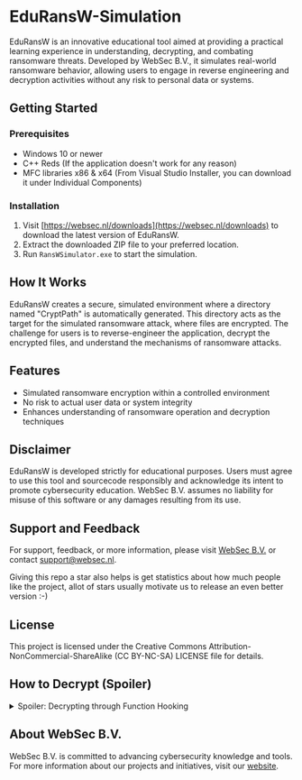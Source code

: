 # EduRansW-Simulation

EduRansW is an innovative educational tool aimed at providing a practical learning experience in understanding, decrypting, and combating ransomware threats. Developed by WebSec B.V., it simulates real-world ransomware behavior, allowing users to engage in reverse engineering and decryption activities without any risk to personal data or systems.

## Getting Started

### Prerequisites
- Windows 10 or newer
- C++ Reds (If the application doesn't work for any reason)
- MFC libraries x86 & x64 (From Visual Studio Installer, you can download it under Individual Components)

### Installation
1. Visit [https://websec.nl/downloads](https://websec.nl/downloads) to download the latest version of EduRansW.
2. Extract the downloaded ZIP file to your preferred location.
3. Run `RansWSimulator.exe` to start the simulation.

## How It Works

EduRansW creates a secure, simulated environment where a directory named "CryptPath" is automatically generated. This directory acts as the target for the simulated ransomware attack, where files are encrypted. The challenge for users is to reverse-engineer the application, decrypt the encrypted files, and understand the mechanisms of ransomware attacks.

## Features

- Simulated ransomware encryption within a controlled environment
- No risk to actual user data or system integrity
- Enhances understanding of ransomware operation and decryption techniques

## Disclaimer

EduRansW is developed strictly for educational purposes. Users must agree to use this tool and sourcecode responsibly and acknowledge its intent to promote cybersecurity education. WebSec B.V. assumes no liability for misuse of this software or any damages resulting from its use.

## Support and Feedback

For support, feedback, or more information, please visit [WebSec B.V.](https://websec.nl) or contact support@websec.nl.

Giving this repo a star also helps is get statistics about how much people like the project, allot of stars usually motivate us to release an even better version :-)

## License

This project is licensed under the Creative Commons Attribution-NonCommercial-ShareAlike (CC BY-NC-SA) LICENSE file for details.

## How to Decrypt (Spoiler)

<details>
  <summary>Spoiler: Decrypting through Function Hooking</summary>
  
  Detailed explanation and insights can be found in the discussion on [security.forum](https://security.forum/index.php?threads/eduransw-writeup-1-how-to-decrypt-ransomware-with-api-call-hooking.4/#post-4).
</details>


## About WebSec B.V.

WebSec B.V. is committed to advancing cybersecurity knowledge and tools. For more information about our projects and initiatives, visit our [website](https://websec.nl/en).

